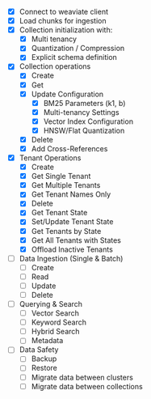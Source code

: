 -   [x] Connect to weaviate client
-   [x] Load chunks for ingestion
-   [x] Collection initialization with:
    -   [x] Multi tenancy
    -   [x] Quantization / Compression
    -   [x] Explicit schema definition
-   [x] Collection operations
    -   [x] Create
    -   [x] Get
    -   [x] Update Configuration
        -   [x] BM25 Parameters (k1, b)
        -   [x] Multi-tenancy Settings
        -   [x] Vector Index Configuration
        -   [x] HNSW/Flat Quantization
    -   [x] Delete
    -   [x] Add Cross-References
-   [x] Tenant Operations
    -   [x] Create
    -   [x] Get Single Tenant
    -   [x] Get Multiple Tenants
    -   [x] Get Tenant Names Only
    -   [x] Delete
    -   [x] Get Tenant State
    -   [x] Set/Update Tenant State
    -   [x] Get Tenants by State
    -   [x] Get All Tenants with States
    -   [x] Offload Inactive Tenants
-   [ ] Data Ingestion (Single & Batch)
    -   [ ] Create
    -   [ ] Read
    -   [ ] Update
    -   [ ] Delete
-   [ ] Querying & Search
    -   [ ] Vector Search
    -   [ ] Keyword Search
    -   [ ] Hybrid Search
    -   [ ] Metadata
-   [ ] Data Safety
    -   [ ] Backup
    -   [ ] Restore
    -   [ ] Migrate data between clusters
    -   [ ] Migrate data between collections
